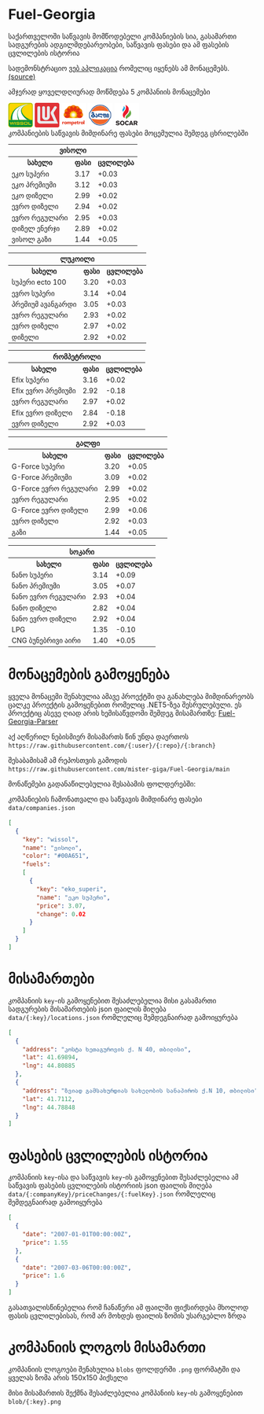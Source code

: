 # Fuel-Georgia
საქართველოში საწვავის მომწოდებელი კომპანიების სია, გასამართი სადგურების ადგილმდებარეობები, საწვავის ფასები და ამ ფასების ცვლილების ისტორია

სადემონსტრაციო [ვებ აპლიკაცია](https://mister-giga.github.io/Fuel-Georgia-ReactJS/) რომელიც იყენებს ამ მონაცემებს. [(source)](https://github.com/mister-giga/Fuel-Georgia-ReactJS)

<!--PRICING-START-->
ამჯერად ყოველდღიურად მოწმდება 5 კომპანიის მონაცემები
<div>
<img src="https://raw.githubusercontent.com/mister-giga/Fuel-Georgia/main/blob/wissol.png" alt="wissol logo" width="50" >
<img src="https://raw.githubusercontent.com/mister-giga/Fuel-Georgia/main/blob/lukoil.png" alt="lukoil logo" width="50" >
<img src="https://raw.githubusercontent.com/mister-giga/Fuel-Georgia/main/blob/rompetrol.png" alt="rompetrol logo" width="50" >
<img src="https://raw.githubusercontent.com/mister-giga/Fuel-Georgia/main/blob/gulf.png" alt="gulf logo" width="50" >
<img src="https://raw.githubusercontent.com/mister-giga/Fuel-Georgia/main/blob/socar.png" alt="socar logo" width="50" >
</div>
კომპანიების საწვავის მიმდინარე ფასები მოცემულია შემდეგ ცხრილებში
<table>
<tr><th colSpan="3">ვისოლი</th></tr>
<tr><th>სახელი</th><th>ფასი</th><th>ცვლილება</th></th></tr>
<tr><td>ეკო სუპერი</td><td>3.17</td><td>+0.03</td></tr>
<tr><td>ეკო პრემიუმი</td><td>3.12</td><td>+0.03</td></tr>
<tr><td>ეკო დიზელი</td><td>2.99</td><td>+0.02</td></tr>
<tr><td>ევრო დიზელი</td><td>2.94</td><td>+0.02</td></tr>
<tr><td>ევრო რეგულარი</td><td>2.95</td><td>+0.03</td></tr>
<tr><td>დიზელ ენერჯი</td><td>2.89</td><td>+0.02</td></tr>
<tr><td>ვისოლ გაზი</td><td>1.44</td><td>+0.05</td></tr>
</table>
<table>
<tr><th colSpan="3">ლუკოილი</th></tr>
<tr><th>სახელი</th><th>ფასი</th><th>ცვლილება</th></th></tr>
<tr><td>სუპერი ecto 100</td><td>3.20</td><td>+0.03</td></tr>
<tr><td>ევრო სუპერი</td><td>3.14</td><td>+0.04</td></tr>
<tr><td>პრემიუმ ავანგარდი</td><td>3.05</td><td>+0.03</td></tr>
<tr><td>ევრო რეგულარი</td><td>2.93</td><td>+0.02</td></tr>
<tr><td>ევრო დიზელი</td><td>2.97</td><td>+0.02</td></tr>
<tr><td>დიზელი</td><td>2.92</td><td>+0.02</td></tr>
</table>
<table>
<tr><th colSpan="3">რომპეტროლი</th></tr>
<tr><th>სახელი</th><th>ფასი</th><th>ცვლილება</th></th></tr>
<tr><td>Efix სუპერი</td><td>3.16</td><td>+0.02</td></tr>
<tr><td>Efix ევრო პრემიუმი</td><td>2.92</td><td>-0.18</td></tr>
<tr><td>ევრო რეგულარი</td><td>2.97</td><td>+0.02</td></tr>
<tr><td>Efix ევრო დიზელი</td><td>2.84</td><td>-0.18</td></tr>
<tr><td>ევრო დიზელი</td><td>2.92</td><td>+0.03</td></tr>
</table>
<table>
<tr><th colSpan="3">გალფი</th></tr>
<tr><th>სახელი</th><th>ფასი</th><th>ცვლილება</th></th></tr>
<tr><td>G-Force სუპერი</td><td>3.20</td><td>+0.05</td></tr>
<tr><td>G-Force პრემიუმი</td><td>3.09</td><td>+0.02</td></tr>
<tr><td>G-Force ევრო რეგულარი</td><td>2.99</td><td>+0.02</td></tr>
<tr><td>ევრო რეგულარი</td><td>2.95</td><td>+0.02</td></tr>
<tr><td>G-Force ევრო დიზელი</td><td>2.99</td><td>+0.06</td></tr>
<tr><td>ევრო დიზელი</td><td>2.92</td><td>+0.03</td></tr>
<tr><td>გაზი</td><td>1.44</td><td>+0.05</td></tr>
</table>
<table>
<tr><th colSpan="3">სოკარი</th></tr>
<tr><th>სახელი</th><th>ფასი</th><th>ცვლილება</th></th></tr>
<tr><td>ნანო სუპერი</td><td>3.14</td><td>+0.09</td></tr>
<tr><td>ნანო პრემიუმი</td><td>3.05</td><td>+0.07</td></tr>
<tr><td>ნანო ევრო რეგულარი</td><td>2.93</td><td>+0.04</td></tr>
<tr><td>ნანო დიზელი</td><td>2.82</td><td>+0.04</td></tr>
<tr><td>ნანო ევრო დიზელი</td><td>2.92</td><td>+0.04</td></tr>
<tr><td>LPG</td><td>1.35</td><td>-0.10</td></tr>
<tr><td>CNG ბუნებრივი აირი</td><td>1.40</td><td>+0.05</td></tr>
</table>

<!--PRICING-END-->

# მონაცემების გამოყენება
ყველა მონაცემი შენახულია ამავე პროექტში და განახლება მიმდინარეობს ცალკე პროექტის გამოყენებით რომელიც .NET5-ზეა შესრულებული. ეს პროექტიც ასევე ღიად არის ხემისაწვდომი შემდეგ მისამართზე: [Fuel-Georgia-Parser](https://github.com/mister-giga/Fuel-Georgia-Parser)


აქ აღწერილ ნებისმიერ მისამართს წინ უნდა დაერთოს ```https://raw.githubusercontent.com/{:user}/{:repo}/{:branch}```

შესაბამისამ ამ რეპოსთვის გამოდის ```https://raw.githubusercontent.com/mister-giga/Fuel-Georgia/main```


მონაწემები გადანაწილებულია შესაბამის ფოლდერებში:

კომპანიების ჩამონათვალი და საწვავის მიმდინარე ფასები ```data/companies.json```

```JSON
[
  {
    "key": "wissol",
    "name": "ვისოლი",
    "color": "#00A651",
    "fuels": 
    [
      {
        "key": "eko_superi",
        "name": "ეკო სუპერი",
        "price": 3.07,
        "change": 0.02
      }
    ]
  }
]
```
# მისამართები
კომპანიის ```key```-ის გამოყენებით შესაძლებელია მისი გასამართი სადგურების მისამართების json ფაილის მიღება  ```data/{:key}/locations.json``` რომლელიც შემდეგნაირად გამოიყურება

```JSON
[
  {
    "address": "კოსტა ხეთაგუროვის ქ. N 40, თბილისი",
    "lat": 41.69894,
    "lng": 44.80885
  },
  {
    "address": "ზვიად გამსახურდიას სახელობის სანაპიროს ქ.N 10, თბილისი",
    "lat": 41.7112,
    "lng": 44.78848
  }
]
```
# ფასების ცვლილების ისტორია
კომპანიის ```key```-ისა და საწვავის ```key```-ის გამოყენებით შესაძლებელია ამ საწვავის ფასების ცვლილების ისტორიის json ფაილის მიღება  ```data/{:companyKey}/priceChanges/{:fuelKey}.json``` რომლელიც შემდეგნაირად გამოიყურება
```JSON
[
  {
    "date": "2007-01-01T00:00:00Z",
    "price": 1.55
  },
  {
    "date": "2007-03-06T00:00:00Z",
    "price": 1.6
  }
]
```
გასათვალისწინებელია რომ ჩანაწერი ამ ფაილში ფიქსირდება მხოლოდ ფასის ცვლილებისას, რომ არ მოხდეს ფაილის ზომის უსარგებლო ზრდა

# კომპანიის ლოგოს მისამართი
კომპანიის ლოგოები შენახულია ```blobs``` ფოლდერში ```.png``` ფორმატში და ყველას ზომა არის 150x150 პიქსელი

მისი მისამართის შექმნა შესაძლებელია კომპანიის ```key```-ის გამოყენებით ```blob/{:key}.png```
